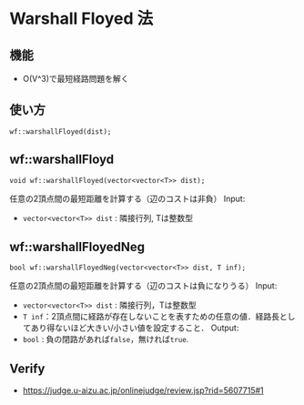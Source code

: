 # Warshall Floyed 法

## 機能
- O(V^3)で最短経路問題を解く

## 使い方
```
wf::warshallFloyed(dist);
```

## wf::warshallFloyd
```
void wf::warshallFloyed(vector<vector<T>> dist);
```
任意の2頂点間の最短距離を計算する（辺のコストは非負）
Input:
- `vector<vector<T>> dist` : 隣接行列, Tは整数型

## wf::warshallFloyedNeg
```
bool wf::warshallFloyedNeg(vector<vector<T>> dist, T inf);
```
任意の2頂点間の最短距離を計算する（辺のコストは負になりうる）
Input:
- `vector<vector<T>> dist` : 隣接行列，Tは整数型
- `T inf`：2頂点間に経路が存在しないことを表すための任意の値．経路長としてあり得ないほど大きい/小さい値を設定すること．
Output:
- `bool` : 負の閉路があれば`false`，無ければ`true`.

## Verify
- https://judge.u-aizu.ac.jp/onlinejudge/review.jsp?rid=5607715#1